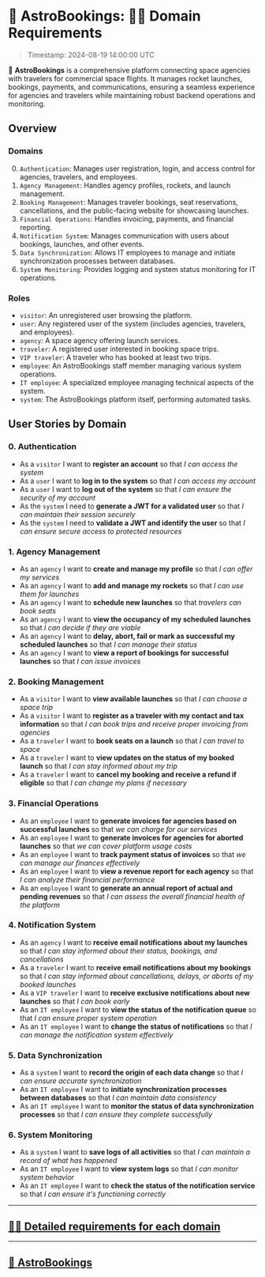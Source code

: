 # 🚀 AstroBookings: 🧑‍🔬 Domain Requirements

> Timestamp: 2024-08-19 14:00:00 UTC

🚀 **AstroBookings** is a comprehensive platform connecting space agencies with travelers for commercial space flights. It manages rocket launches, bookings, payments, and communications, ensuring a seamless experience for agencies and travelers while maintaining robust backend operations and monitoring.

## Overview

### Domains

0. `Authentication`: Manages user registration, login, and access control for agencies, travelers, and employees.
1. `Agency Management`: Handles agency profiles, rockets, and launch management.
2. `Booking Management`: Manages traveler bookings, seat reservations, cancellations, and the public-facing website for showcasing launches.
3. `Financial Operations`: Handles invoicing, payments, and financial reporting.
4. `Notification System`: Manages communication with users about bookings, launches, and other events.
5. `Data Synchronization`: Allows IT employees to manage and initiate synchronization processes between databases.
6. `System Monitoring`: Provides logging and system status monitoring for IT operations.

### Roles

- `visitor`: An unregistered user browsing the platform.
- `user`: Any registered user of the system (includes agencies, travelers, and employees).
- `agency`: A space agency offering launch services.
- `traveler`: A registered user interested in booking space trips.
- `VIP traveler`: A traveler who has booked at least two trips.
- `employee`: An AstroBookings staff member managing various system operations.
- `IT employee`: A specialized employee managing technical aspects of the system.
- `system`: The AstroBookings platform itself, performing automated tasks.

## User Stories by Domain

### 0. Authentication

- As a `visitor` I want to **register an account** so that _I can access the system_
- As a `user` I want to **log in to the system** so that _I can access my account_
- As a `user` I want to **log out of the system** so that _I can ensure the security of my account_
- As the `system` I need to **generate a JWT for a validated user** so that _I can maintain their session securely_
- As the `system` I need to **validate a JWT and identify the user** so that _I can ensure secure access to protected resources_

### 1. Agency Management

- As an `agency` I want to **create and manage my profile** so that _I can offer my services_
- As an `agency` I want to **add and manage my rockets** so that _I can use them for launches_
- As an `agency` I want to **schedule new launches** so that _travelers can book seats_
- As an `agency` I want to **view the occupancy of my scheduled launches** so that _I can decide if they are viable_
- As an `agency` I want to **delay, abort, fail or mark as successful my scheduled launches** so that _I can manage their status_
- As an `agency` I want to **view a report of bookings for successful launches** so that _I can issue invoices_

### 2. Booking Management

- As a `visitor` I want to **view available launches** so that _I can choose a space trip_
- As a `visitor` I want to **register as a traveler with my contact and tax information** so that _I can book trips and receive proper invoicing from agencies_
- As a `traveler` I want to **book seats on a launch** so that _I can travel to space_
- As a `traveler` I want to **view updates on the status of my booked launch** so that _I can stay informed about my trip_
- As a `traveler` I want to **cancel my booking and receive a refund if eligible** so that _I can change my plans if necessary_

### 3. Financial Operations

- As an `employee` I want to **generate invoices for agencies based on successful launches** so that _we can charge for our services_
- As an `employee` I want to **generate invoices for agencies for aborted launches** so that _we can cover platform usage costs_
- As an `employee` I want to **track payment status of invoices** so that _we can manage our finances effectively_
- As an `employee` I want to **view a revenue report for each agency** so that _I can analyze their financial performance_
- As an `employee` I want to **generate an annual report of actual and pending revenues** so that _I can assess the overall financial health of the platform_

### 4. Notification System

- As an `agency` I want to **receive email notifications about my launches** so that _I can stay informed about their status, bookings, and cancellations_
- As a `traveler` I want to **receive email notifications about my bookings** so that _I can stay informed about cancellations, delays, or aborts of my booked launches_
- As a `VIP traveler` I want to **receive exclusive notifications about new launches** so that _I can book early_
- As an `IT employee` I want to **view the status of the notification queue** so that _I can ensure proper system operation_
- As an `IT employee` I want to **change the status of notifications** so that _I can manage the notification system effectively_

### 5. Data Synchronization

- As a `system` I want to **record the origin of each data change** so that _I can ensure accurate synchronization_
- As an `IT employee` I want to **initiate synchronization processes between databases** so that _I can maintain data consistency_
- As an `IT employee` I want to **monitor the status of data synchronization processes** so that _I can ensure they complete successfully_

### 6. System Monitoring

- As a `system` I want to **save logs of all activities** so that _I can maintain a record of what has happened_
- As an `IT employee` I want to **view system logs** so that _I can monitor system behavior_
- As an `IT employee` I want to **check the status of the notification service** so that _I can ensure it's functioning correctly_

---

## [🧑‍🔬 Detailed requirements for each domain](./1_1-domain-details.requirements.md)

---

## [🚀 AstroBookings](https://github.com/AstroBookings)
